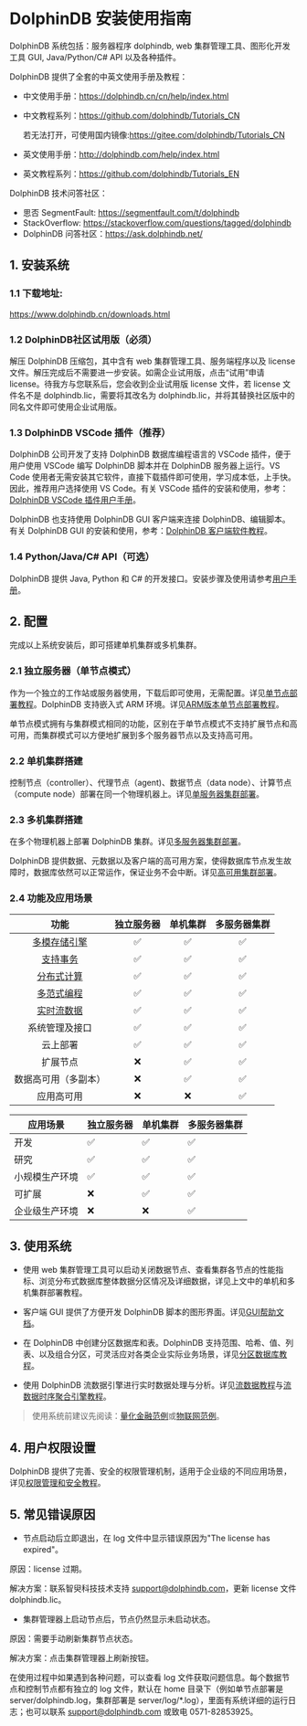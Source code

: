 # DolphinDB 安装使用指南

DolphinDB 系统包括：服务器程序 dolphindb, web 集群管理工具、图形化开发工具 GUI, Java/Python/C# API 以及各种插件。

DolphinDB 提供了全套的中英文使用手册及教程：
- 中文使用手册：https://dolphindb.cn/cn/help/index.html 
- 中文教程系列：https://github.com/dolphindb/Tutorials_CN 

    若无法打开，可使用国内镜像:https://gitee.com/dolphindb/Tutorials_CN 
- 英文使用手册：http://dolphindb.com/help/index.html
- 英文教程系列：https://github.com/dolphindb/Tutorials_EN

DolphinDB 技术问答社区：
- 思否 SegmentFault: https://segmentfault.com/t/dolphindb
- StackOverflow: https://stackoverflow.com/questions/tagged/dolphindb
- DolphinDB 问答社区：https://ask.dolphindb.net/

## 1. 安装系统

### 1.1 下载地址: 

https://www.dolphindb.cn/downloads.html

### 1.2 DolphinDB社区试用版（必须）

解压 DolphinDB 压缩包，其中含有 web 集群管理工具、服务端程序以及 license 文件。解压完成后不需要进一步安装。如需企业试用版，点击“试用”申请 license。待我方与您联系后，您会收到企业试用版 license 文件，若 license 文件名不是 dolphindb.lic，需要将其改名为 dolphindb.lic，并将其替换社区版中的同名文件即可使用企业试用版。

### 1.3 DolphinDB VSCode 插件（推荐）

DolphinDB 公司开发了支持 DolphinDB 数据库编程语言的 VSCode 插件，便于用户使用 VSCode 编写 DolphinDB 脚本并在 DolphinDB 服务器上运行。VS Code 使用者无需安装其它软件，直接下载插件即可使用，学习成本低，上手快。因此，推荐用户选择使用 VS Code。有关 VSCode 插件的安装和使用，参考：[DolphinDB VSCode 插件用户手册](./vscode_extension.md)。

DolphinDB 也支持使用 DolphinDB GUI 客户端来连接 DolphinDB、编辑脚本。有关 DolphinDB GUI 的安装和使用，参考：[DolphinDB 客户端软件教程](./client_tool_tutorial.md)。

### 1.4 Python/Java/C# API（可选）

DolphinDB 提供 Java, Python 和 C# 的开发接口。安装步骤及使用请参考[用户手册](https://www.dolphindb.cn/cn/help/ProgrammingAPIs/ProgrammingAPIs.html)。

## 2. 配置

完成以上系统安装后，即可搭建单机集群或多机集群。

### 2.1 独立服务器（单节点模式）

作为一个独立的工作站或服务器使用，下载后即可使用，无需配置。详见[单节点部署教程](./standalone_server.md)。DolphinDB 支持嵌入式 ARM 环境。详见[ARM版本单节点部署教程](./ARM_standalone_deploy.md)。

单节点模式拥有与集群模式相同的功能，区别在于单节点模式不支持扩展节点和高可用，而集群模式可以方便地扩展到多个服务器节点以及支持高可用。

### 2.2 单机集群搭建

控制节点（controller）、代理节点（agent)、数据节点（data node）、计算节点（compute node）部署在同一个物理机器上。详见[单服务器集群部署](./single_machine_cluster_deploy.md)。

### 2.3 多机集群搭建

在多个物理机器上部署 DolphinDB 集群。详见[多服务器集群部署](./multi_machine_cluster_deployment.md)。

DolphinDB 提供数据、元数据以及客户端的高可用方案，使得数据库节点发生故障时，数据库依然可以正常运作，保证业务不会中断。详见[高可用集群部署](./ha_cluster_deployment.md)。

### 2.4 功能及应用场景

| **功能**                                       | **独立服务器** | **单机集群** | **多服务器集群** |
| :----------------------------------------: | :---------: | :--------: | :----------: |
| [多模存储引擎](https://www.dolphindb.cn/cn/help/200/DatabaseandDistributedComputing/Database/DataModel.html) |:white_check_mark:  | :white_check_mark:|:white_check_mark:  |
| [支持事务](https://www.dolphindb.cn/cn/help/200/DatabaseandDistributedComputing/Database/Transaction.html) | :white_check_mark: | :white_check_mark: |:white_check_mark:  |
| [分布式计算](https://gitee.com/dolphindb/Tutorials_CN/blob/master/general_computing.md) | :white_check_mark: | :white_check_mark:|:white_check_mark:  |
| [多范式编程](https://gitee.com/dolphindb/Tutorials_CN/blob/master/hybrid_programming_paradigms.md) | :white_check_mark: | :white_check_mark: |:white_check_mark:  |
| [实时流数据](https://gitee.com/dolphindb/Tutorials_CN/blob/master/streaming_tutorial.md) | :white_check_mark: | :white_check_mark: | :white_check_mark: |
| 系统管理及接口                                  | :white_check_mark: | :white_check_mark: | :white_check_mark: |
| 云上部署                                     | :white_check_mark:         | :white_check_mark: | :white_check_mark: |
| 扩展节点                                     | :x:         | :white_check_mark: | :white_check_mark:  |
| 数据高可用（多副本）                               | :x:         | :white_check_mark: | :white_check_mark: |
| 应用高可用                                    | :x:         | :x:        | :white_check_mark: |

| **应用场景**    | **独立服务器** | **单机集群** | **多服务器集群** |
| ------- | --------- | -------- | ---------- |
| 开发      | :white_check_mark:         | :white_check_mark:        | :white_check_mark:          |
| 研究      | :white_check_mark:         | :white_check_mark:        | :white_check_mark:          |
| 小规模生产环境 | :white_check_mark:         | :white_check_mark:        | :white_check_mark:          |
| 可扩展     | :x:         | :white_check_mark:        | :white_check_mark:          |
| 企业级生产环境 | :x:         | :x:        | :white_check_mark:          |

## 3. 使用系统

- 使用 web 集群管理工具可以启动关闭数据节点、查看集群各节点的性能指标、浏览分布式数据库整体数据分区情况及详细数据，详见上文中的单机和多机集群部署教程。

- 客户端 GUI 提供了方便开发 DolphinDB 脚本的图形界面。详见[GUI帮助文档](https://www.dolphindb.cn/cn/gui/)。

- 在 DolphinDB 中创建分区数据库和表。DolphinDB 支持范围、哈希、值、列表、以及组合分区，可灵活应对各类企业实际业务场景，详见[分区数据库教程](./database.md)。

- 使用 DolphinDB 流数据引擎进行实时数据处理与分析。详见[流数据教程](streaming_tutorial.md)与[流数据时序聚合引擎教程](./stream_aggregator.md)。

> 使用系统前建议先阅读：[量化金融范例](./quant_finance_examples.md)或[物联网范例](./iot_examples.md)。

## 4. 用户权限设置

DolphinDB 提供了完善、安全的权限管理机制，适用于企业级的不同应用场景，详见[权限管理和安全教程](./ACL_and_Security.md)。

## 5. 常见错误原因

- 节点启动后立即退出，在 log 文件中显示错误原因为"The license has expired"。

原因：license 过期。

解决方案：联系智臾科技技术支持 support@dolphindb.com，更新 license 文件 dolphindb.lic。

- 集群管理器上启动节点后，节点仍然显示未启动状态。

原因：需要手动刷新集群节点状态。

解决方案：点击集群管理器上刷新按钮。

在使用过程中如果遇到各种问题，可以查看 log 文件获取问题信息。每个数据节点和控制节点都有独立的 log 文件，默认在 home 目录下（例如单节点部署是 server/dolphindb.log，集群部署是 server/log/*.log），里面有系统详细的运行日志；也可以联系 support@dolphindb.com 或致电 0571-82853925。